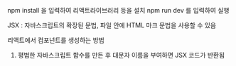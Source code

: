 npm install 을 입력하여 리액트라이브러리 등을 설치
npm run dev 를 입력하여 실행

JSX : 자바스크립트의 확장된 문법, 파일 안에 HTML 마크 문법을 사용할 수 있음

리액트에서 컴포넌트를 생성하는 방법
1. 평범한 자바스크립트 함수를 만든 후 대문자 이름을 부여하면 JSX 코드가 반환됨
